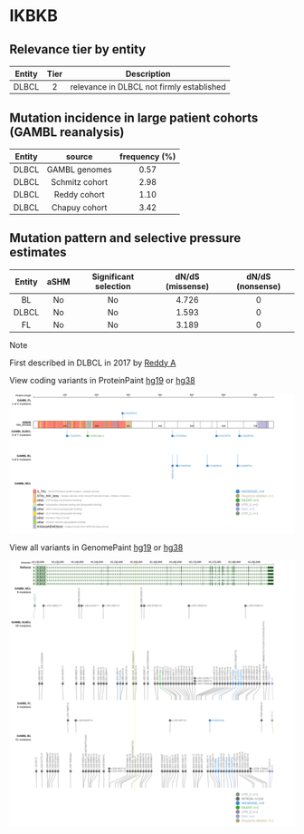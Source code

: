 # IKBKB

## Relevance tier by entity

|Entity|Tier|Description                              |
|:------:|:----:|-----------------------------------------|
|DLBCL |2   |relevance in DLBCL not firmly established|

## Mutation incidence in large patient cohorts (GAMBL reanalysis)

|Entity|source        |frequency (%)|
|:------:|:--------------:|:-------------:|
|DLBCL |GAMBL genomes |0.57         |
|DLBCL |Schmitz cohort|2.98         |
|DLBCL |Reddy cohort  |1.10         |
|DLBCL |Chapuy cohort |3.42         |

## Mutation pattern and selective pressure estimates

|Entity|aSHM|Significant selection|dN/dS (missense)|dN/dS (nonsense)|
|:------:|:----:|:---------------------:|:----------------:|:----------------:|
|BL    |No  |No                   |4.726           |0               |
|DLBCL |No  |No                   |1.593           |0               |
|FL    |No  |No                   |3.189           |0               |


> [!NOTE]
> First described in DLBCL in 2017 by [Reddy A](https://pubmed.ncbi.nlm.nih.gov/28985567)


View coding variants in ProteinPaint [hg19](https://morinlab.github.io/LLMPP/GAMBL/IKBKB_protein.html)  or [hg38](https://morinlab.github.io/LLMPP/GAMBL/IKBKB_protein_hg38.html)

![image](images/proteinpaint/IKBKB_NM_001556.svg)

View all variants in GenomePaint [hg19](https://morinlab.github.io/LLMPP/GAMBL/IKBKB.html)  or [hg38](https://morinlab.github.io/LLMPP/GAMBL/IKBKB_hg38.html)

![image](images/proteinpaint/IKBKB.svg)
